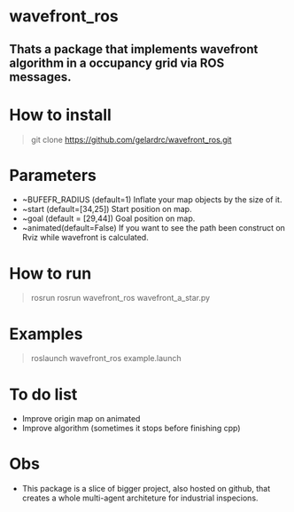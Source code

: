 # wavefront_ros
Thats a package that implements wavefront algorithm in a occupancy grid via ROS messages.
---------------------------------------------
# How to install
> git clone https://github.com/gelardrc/wavefront_ros.git

# Parameters

- ~BUFEFR_RADIUS (default=1)
	Inflate your map objects by the size of it.
- ~start (default=[34,25])
	Start position on map. 
- ~goal (default = [29,44])
	Goal position on map.
- ~animated(default=False)
	If you want to see the path been construct on Rviz while wavefront is calculated.

# How to run 

> rosrun rosrun wavefront_ros wavefront_a_star.py 

# Examples

> roslaunch wavefront_ros example.launch

# To do list

- Improve origin map on animated
- Improve algorithm (sometimes it stops before finishing cpp)

# Obs 

- This package is a slice of bigger project, also hosted on github, that creates a whole multi-agent architeture for industrial inspecions.


